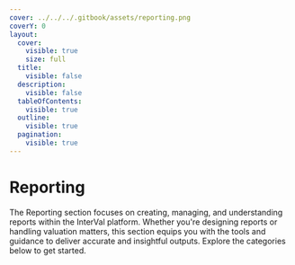 ```yaml
---
cover: ../../../.gitbook/assets/reporting.png
coverY: 0
layout:
  cover:
    visible: true
    size: full
  title:
    visible: false
  description:
    visible: false
  tableOfContents:
    visible: true
  outline:
    visible: true
  pagination:
    visible: true
---
```


# Reporting

The Reporting section focuses on creating, managing, and understanding reports within the InterVal platform. Whether you're designing reports or handling valuation matters, this section equips you with the tools and guidance to deliver accurate and insightful outputs. Explore the categories below to get started.
